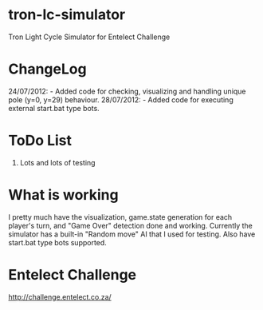 tron-lc-simulator
=================

Tron Light Cycle Simulator for Entelect Challenge

ChangeLog
=========
24/07/2012: - Added code for checking, visualizing and handling unique pole (y=0, y=29) behaviour.
28/07/2012: - Added code for executing external start.bat type bots.

ToDo List
=========
1) Lots and lots of testing

What is working
============
I pretty much have the visualization, game.state generation for each player's turn, and "Game Over" detection done and working. Currently the simulator has a built-in "Random move" AI that I used for testing. Also have start.bat type bots supported.

Entelect Challenge
=================

http://challenge.entelect.co.za/
